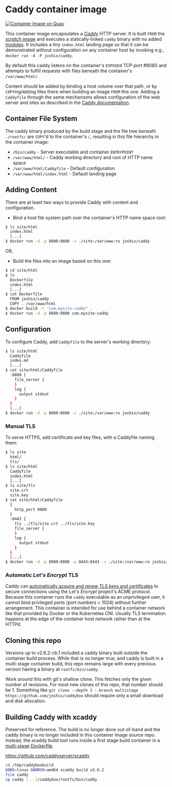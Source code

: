 # Caddy container image

[![Container Image on Quay](https://quay.io/repository/joshix/caddy/status "Container Image on Quay")][quay-joshix-caddy]

This container image encapsulates a [*Caddy*][caddy] HTTP server. It is built `FROM` the [*scratch* image][scratchimg] and executes a statically-linked `caddy` binary with no added [modules][caddons]. It includes a tiny `index.html` landing page so that it can be demonstrated without configuration on any container host by invoking e.g., `docker run -d -P joshix/caddy`.

By default this caddy listens on the container's `EXPOSE`d TCP port #8080 and attempts to fulfill requests with files beneath the container's `/var/www/html/`.

Content should be added by binding a host volume over that path, or by `COPY`ing/`ADD`ing files there when building an image `FROM` this one. Adding a `Caddyfile` through the same mechanisms allows configuration of the web server and sites as described in the [Caddy documentation][caddydocs].

## Container File System

The caddy binary produced by the build stage and the file tree beneath `./rootfs/` are `COPY`'d to the container's `/`, resulting in this file hierarchy in the container image:

* `/bin/caddy` - Server executable and container `ENTRYPOINT`
* `/var/www/html/` - Caddy working directory and root of HTTP name space
* `/var/www/html/Caddyfile` - Default configuration
* `/var/www/html/index.html` - Default landing page

## Adding Content

There are at least two ways to provide Caddy with content and configuration.

* Bind a host file system path over the container's HTTP name space root:

```sh
$ ls site/html
  index.html
  [...]
$ docker run -d -p 8080:8080 -v ./site:/var/www:ro joshix/caddy
```

OR,

* Build the files into an image based on this one:

```sh
$ cd site/html
$ ls
  Dockerfile
  index.html
  [...]
$ cat Dockerfile
  FROM joshix/caddy
  COPY . /var/www/html
$ docker build -t "com.mysite-caddy" .
$ docker run -d -p 8080:8080 com.mysite-caddy
```

## Configuration

To configure Caddy, add `Caddyfile` to the server's working directory:

```sh
$ ls site/html
  Caddyfile
  index.md
  [...]
$ cat site/html/Caddyfile
  :8080 {
    file_server {
    }
    log {
      output stdout
    }
  }
  [...]
$ docker run -d -p 8080:8080 -v ./site:/var/www:ro joshix/caddy
```

### Manual TLS

To serve HTTPS, add certificate and key files, with a Caddyfile naming them:

```sh
$ ls site
  html/
  tls/
$ ls site/html
  Caddyfile
  index.html
  [...]
$ ls site/tls
  site.crt
  site.key
$ cat site/html/Caddyfile
  {
    http_port 8080
  }
  :8443 {
    tls ../tls/site.crt ../tls/site.key
    file_server {
    }
    log {
      output stdout
    }
  }
  [...]
$ docker run -d -p 8080:8080 -p 8443:8443 -v ./site:/var/www:ro joshix/caddy
```

### Automatic *Let's Encrypt* TLS

Caddy can [automatically acquire and renew TLS keys and certificates][caddyautotls] to secure connections using the *Let's Encrypt* project's ACME protocol. Because this container runs the `caddy` executable as an unprivileged user, it cannot bind privileged ports (port numbers < 1024) without further arrangement. This container is intended for use behind a container network like that provided by Docker or the Kubernetes CNI. Usually TLS termination happens at the edge of the container host network rather than at the HTTPd.

## Cloning this repo

Versions up to v2.6.2-cb.1 included a caddy binary built outside the container build process. While that is no longer true, and caddy is built in a multi-stage container build, this repo remains large with every previous version having a binary at `rootfs/bin/caddy`.

Work around this with git's shallow clone. This fetches only the given number of revisions. For most new clones of this repo, that number should be 1. Something like `git clone --depth 1 --branch multistage https://github.com/joshix/caddybox` should require only a small download and disk allocation.

## Building Caddy with xcaddy

Preserved for reference. The build is no longer done out-of-band and the caddy binary is no longer included in this container image source repo. Instead, the xcaddy build tool runs inside a first stage build container in a [multi-stage][multi-stage-build] [Dockerfile][Dockerfile].

<https://github.com/caddyserver/xcaddy>

```sh
cd /tmp/caddyboxbuild
GOOS=linux GOARCH=amd64 xcaddy build v2.6.2
file caddy
cp caddy [...]/caddybox/rootfs/bin/caddy
```

[caddons]: https://caddyserver.com/docs/modules/
[caddy]: https://caddyserver.com
[caddyautotls]: https://caddyserver.com/docs/automatic-https
[caddydocs]: https://caddyserver.com/docs
[Dockerfile]: Dockerfile
[multi-stage-build]: https://docs.docker.com/build/building/multi-stage/
[quay-joshix-caddy]: https://quay.io/repository/joshix/caddy
[scratchimg]: https://hub.docker.com/_/scratch/
